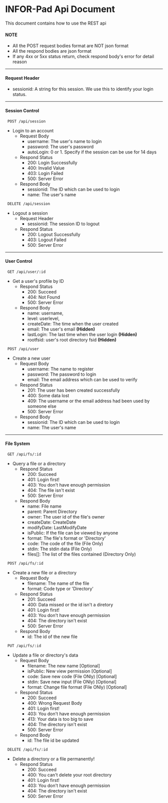 # INFOR-Pad Api Document
This document contains how to use the REST api
#### NOTE
 * All the POST request bodies format are NOT json format
 * All the respond bodies are json format
 * If any 4xx or 5xx status return, check respond body's error for detail reason
***
#### Request Header
 * sessionid: A string for this session. We use this to identify your login status.
***
#### Session Control
~~~
 POST /api/session
~~~
 * Login to an account
	 * Request Body
	 	* username: The user's name to login
	 	* password: The user's password
	 	* autoLogin: 0 or 1. Specify if the session can be use for 14 days
	 * Respond Status
	 	* 200: Login Successfully
	 	* 400: Invalid Value
	 	* 403: Login Failed
	 	* 500: Server Error
	 * Respond Body
	 	* sessionid: The ID which can be used to login
	 	* name: The user's name

~~~
 DELETE /api/session
~~~
 * Logout a session
	 * Request Header
	 	* sessionid: The session ID to logout
	 * Respond Status
	 	* 200: Logout Successfully
	 	* 403: Logout Failed
	 	* 500: Server Error

***
#### User Control
~~~
 GET /api/user/:id
~~~
 * Get a user's profile by ID
     * Respond Status
         * 200: Succeed
         * 404: Not Found
         * 500: Server Error
     * Respond Body
         * name: username,
         * level: userlevel,
         * createDate: The time when the user created
         * email: The user's email **(Hidden)**
         * lastLogin: The last time when the user login **(Hidden)**
         * rootfsid: user's root directory fsid **(Hidden)**

~~~
 POST /api/user
~~~
 * Create a new user
 	* Request Body
 		* username: The name to register
 		* password: The password to login
 		* email: The email address which can be used to verify
 	* Respond Status
 		* 201: The user has been created successfully
 		* 400: Some data lost
 		* 409: The username or the email address had been used by someone else
 		* 500: Server Error
 	* Respond Body
 		* sessionid: The ID which can be used to login
	 	* name: The user's name

***
#### File System
~~~
 GET /api/fs/:id
~~~
 * Query a file or a directory
     * Respond Status
         * 200: Succeed
         * 401: Login first!
         * 403: You don't have enough permission
         * 404: The file isn't exist
         * 500: Server Error
     * Respond Body
         * name: File name
         * parent: Parent Directory
         * owner: The user id of the file's owner
         * createDate: CreateDate
         * modifyDate: LastModifyDate
         * isPublic: If the file can be viewed by anyone
         * format: The file's format or 'Directory'
         * code: The code of the file (File Only)
         * stdin: The stdin data (File Only)
         * files[]: The list of the files contained (Directory Only)

~~~
 POST /api/fs/:id
~~~
 * Create a new file or a directory
     * Request Body
         * filename: The name of the file
         * format: Code type or 'Directory'
     * Respond Status
         * 201: Succeed
         * 400: Data missed or the id isn't a diretory
         * 401: Login first!
         * 403: You don't have enough permission
         * 404: The directory isn't exist
         * 500: Server Error
     * Respond Body
         * id: The id of the new file

~~~
 PUT /api/fs/:id
~~~
 * Update a file or directory's data
     * Request Body
         * filename: The new name [Optional]
         * isPublic: New view permission [Optional]
         * code: Save new code (File ONly) [Optional]
         * stdin: Save new input (File ONly) [Optional]
         * format: Change file format (File ONly) [Optional]
     * Respond Status
         * 200: Succeed
         * 400: Wrong Request Body
         * 401: Login first!
         * 403: You don't have enough permission
         * 413: Your data is too big to save
         * 404: The directory isn't exist
         * 500: Server Error
     * Respond Body
         * id: The file id be updated

~~~
 DELETE /api/fs/:id
~~~
 * Delete a directory or a file permanently!
     * Respond Status
         * 200: Succeed
         * 400: You can't delete your root directory
         * 401: Login first!
         * 403: You don't have enough permission
         * 404: The directory isn't exist
         * 500: Server Error
